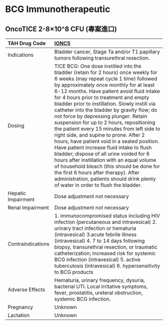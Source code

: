 # BCG Immunotherapeutic

## OncoTICE 2-8×10^8 CFU (專案進口)

| TAH Drug Code      | [**IONC5**](https://www.tahsda.org.tw/drugs/hissearch.php?drug_code=IONC5)                                                                                                                                                                                                                                                                                                                                                                                                                                                                                                                                                                                                                                                                                                                                                                                                                               |
|:-------------------|:---------------------------------------------------------------------------------------------------------------------------------------------------------------------------------------------------------------------------------------------------------------------------------------------------------------------------------------------------------------------------------------------------------------------------------------------------------------------------------------------------------------------------------------------------------------------------------------------------------------------------------------------------------------------------------------------------------------------------------------------------------------------------------------------------------------------------------------------------------------------------------------------------------|
| Indications        | Bladder cancer, Stage Ta and/or T1 papillary tumors following transurethral resection.                                                                                                                                                                                                                                                                                                                                                                                                                                                                                                                                                                                                                                                                                                                                                                                                                   |
| Dosing             | TICE BCG: One dose instilled into the bladder (retain for 2 hours) once weekly for 6 weeks (may repeat cycle 1 time) followed by approximately once monthly for at least 6-12 months. Have patient avoid fluid intake for 4 hours prior to treatment and empty bladder prior to instillation. Slowly instill via catheter into the bladder by gravity flow; do not force by depressing plunger. Retain suspension for up to 2 hours, repositioning the patient every 15 minutes from left side to right side, and supine to prone. After 2 hours, have patient void in a seated position. Have patient increase fluid intake to flush bladder; dispose of all urine voided for 6 hours after instillation with an equal volume of household bleach (this should be done for the first 6 hours after therapy). After administration, patients should drink plenty of water in order to flush the bladder. |
| Hepatic Impairment | Dose adjustment not necessary                                                                                                                                                                                                                                                                                                                                                                                                                                                                                                                                                                                                                                                                                                                                                                                                                                                                            |
| Renal Impairment   | Dose adjustment not necessary                                                                                                                                                                                                                                                                                                                                                                                                                                                                                                                                                                                                                                                                                                                                                                                                                                                                            |
| Contraindications  | 1. immunocompromised status including HIV infection (percutaneous and intravesical) 2. urinary tract infection or hematuria (intravesical) 3.acute febrile illness (intravesical) 4. 7 to 14 days following biopsy, transurethral resection, or traumatic catheterization; increased risk for systemic BCG infection (intravesical) 5. active tuberculosis (intravesical) 6. hypersensitivity to BCG products                                                                                                                                                                                                                                                                                                                                                                                                                                                                                            |
| Adverse Effects    | Hematuria, urinary frequency, dysuria, bacterial UTI. Local irritative symptoms, fever, prostatitis, ureteral obstruction, systemic BCG infection.                                                                                                                                                                                                                                                                                                                                                                                                                                                                                                                                                                                                                                                                                                                                                       |
| Pregnancy          | Unknown                                                                                                                                                                                                                                                                                                                                                                                                                                                                                                                                                                                                                                                                                                                                                                                                                                                                                                  |
| Lactation          | Unknown                                                                                                                                                                                                                                                                                                                                                                                                                                                                                                                                                                                                                                                                                                                                                                                                                                                                                                  |

